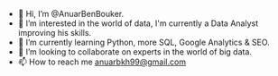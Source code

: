- 👋 Hi, I’m @AnuarBenBouker.
- 👀 I’m interested in the world of data, I'm currently a Data Analyst improving his skills.
- 🌱 I’m currently learning Python, more SQL, Google Analytics & SEO.
- 💞️ I’m looking to collaborate on experts in the world of big data.
- 📫 How to reach me anuarbkh99@gmail.com

<!---
AnuarBenBouker/AnuarBenBouker is a ✨ special ✨ repository because its `README.md` (this file) appears on your GitHub profile.
You can click the Preview link to take a look at your changes.
--->
